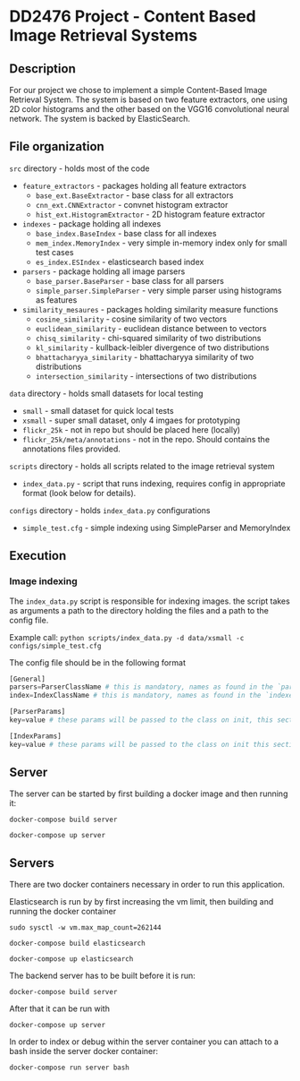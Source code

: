 # DD2476 Project - Content Based Image Retrieval Systems

## Description
For our project we chose to implement a simple Content-Based Image Retrieval System.
The system is based on two feature extractors, one using 2D color histograms and the other based on the VGG16 convolutional neural network. The system is backed by ElasticSearch.

## File organization

`src` directory - holds most of the code
- `feature_extractors` - packages holding all feature extractors
  - `base_ext.BaseExtractor` - base class for all extractors
  - `cnn_ext.CNNExtractor` - convnet histogram extractor
  - `hist_ext.HistogramExtractor` - 2D histogram feature extractor
- `indexes` - package holding all indexes
  - `base_index.BaseIndex` - base class for all indexes
  - `mem_index.MemoryIndex` - very simple in-memory index only for small test cases
  - `es_index.ESIndex` - elasticsearch based index
- `parsers` - package holding all image parsers
  - `base_parser.BaseParser` - base class for all parsers
  - `simple_parser.SimpleParser` - very simple parser using histograms as features
- `similarity_mesaures` - packages holding similarity measure functions
  - `cosine_similarity` - cosine similarity of two vectors
  - `euclidean_similarity` - euclidean distance between to vectors
  - `chisq_similarity` - chi-squared similarity of two distributions
  - `kl_similarity` - kullback-leibler divergence of two distributions
  - `bhattacharyya_similarity` - bhattacharyya similarity of two distributions
  - `intersection_similarity` - intersections of two distributions

`data` directory - holds small datasets for local testing
- `small` - small dataset for quick local tests
- `xsmall` - super small dataset, only 4 imgaes for prototyping
- `flickr_25k` - not in repo but should be placed here (locally)
- `flickr_25k/meta/annotations` - not in the repo. Should contains the annotations files provided.

`scripts` directory - holds all scripts related to the image retrieval system
- `index_data.py` - script that runs indexing, requires config in appropriate format (look below for details).

`configs` directory - holds `index_data.py` configurations
- `simple_test.cfg` - simple indexing using SimpleParser and MemoryIndex

## Execution
### Image indexing
The `index_data.py` script is responsible for indexing images. the script takes as arguments a path to the directory holding the files and a path to the config file.

Example call: `python scripts/index_data.py -d data/xsmall -c configs/simple_test.cfg`

The config file should be in the following format
```python
[General]
parsers=ParserClassName # this is mandatory, names as found in the `parsers` package (without package prefix)
index=IndexClassName # this is mandatory, names as found in the `indexes` package (without package prefix)

[ParserParams]
key=value # these params will be passed to the class on init, this section can be empty

[IndexParams]
key=value # these params will be passed to the class on init this section can be empty
```

## Server

The server can be started by first building a docker image and then running it:

`docker-compose build server`

`docker-compose up server`

## Servers

There are two docker containers necessary in order to run this application.

Elasticsearch is run by by first increasing the vm limit, then building and running the docker container

`sudo sysctl -w vm.max_map_count=262144`

`docker-compose build elasticsearch`

`docker-compose up elasticsearch`

The backend server has to be built before it is run:

`docker-compose build server`

After that it can be run with 

`docker-compose up server`


In order to index or debug within the server container you can attach to a bash inside the server docker container:


`docker-compose run server bash`





